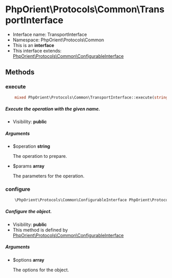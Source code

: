 PhpOrient\Protocols\Common\TransportInterface
===============






* Interface name: TransportInterface
* Namespace: PhpOrient\Protocols\Common
* This is an **interface**
* This interface extends: [PhpOrient\Protocols\Common\ConfigurableInterface](PhpOrient-Protocols-Common-ConfigurableInterface.md)





Methods
-------


### execute
```php
    mixed PhpOrient\Protocols\Common\TransportInterface::execute(string $operation, array $params)
```
##### Execute the operation with the given name.



* Visibility: **public**


##### Arguments
* $operation **string** <p>The operation to prepare.</p>
* $params **array** <p>The parameters for the operation.</p>



### configure
```php
    \PhpOrient\Protocols\Common\ConfigurableInterface PhpOrient\Protocols\Common\ConfigurableInterface::configure(array $options)
```
##### Configure the object.



* Visibility: **public**
* This method is defined by [PhpOrient\Protocols\Common\ConfigurableInterface](PhpOrient-Protocols-Common-ConfigurableInterface.md)


##### Arguments
* $options **array** <p>The options for the object.</p>


